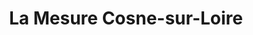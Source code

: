 ---
title: "La Mesure Cosne-sur-Loire"
url: /cosne-cours-sur-loire/la-mesure-cosne-sur-loire/
shop: Lebensmittel
---